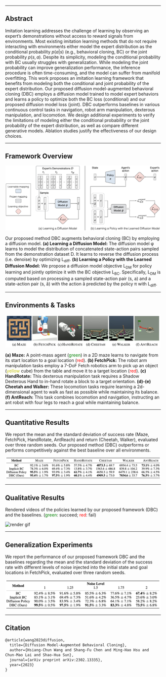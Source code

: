 
---

## Abstract

Imitation learning addresses the challenge of learning by observing an expert’s demonstrations without access to reward signals from environments. Most existing imitation learning methods that do not require interacting with environments either model the expert distribution as the conditional probability $p(a|s)$ (e.g., behavioral cloning, BC) or the joint probability $p(s, a)$. Despite its simplicity, modeling the conditional probability with BC usually struggles with generalization. While modeling the joint probability can improve generalization performance, the inference procedure is often time-consuming, and the model can suffer from manifold overfitting. This work proposes an imitation learning framework that benefits from modeling both the conditional and joint probability of the expert distribution. Our proposed diffusion model-augmented behavioral cloning (DBC) employs a diffusion model trained to model expert behaviors and learns a policy to optimize both the BC loss (conditional) and our proposed diffusion model loss (joint). DBC outperforms baselines in various continuous control tasks in navigation, robot arm manipulation, dexterous manipulation, and locomotion. We design additional experiments to verify the limitations of modeling either the conditional probability or the joint probability of the expert distribution, as well as compare different generative models. Ablation studies justify the effectiveness of our design choices. 

----

## Framework Overview 

![](./img/method.jpg "Illustration of our model")

Our proposed method DBC augments behavioral cloning (BC) by employing a diffusion model.
**(a) Learning a Diffusion Model:** The diffusion model φ learns to model the distribution of concatenated state-action pairs sampled from the demonstration dataset D. It learns to reverse the diffusion process (i.e. denoise) by optimizing L<sub>diff</sub>.
**(b) Learning a Policy with the Learned Diffusion Model:** We propose a diffusion model objective L<sub>DM</sub> for policy learning and jointly optimize it with the BC objective L<sub>BC</sub>. Specifically, L<sub>DM</sub> is computed based on processing a sampled state-action pair (s, a) and a state-action pair (s, a&#770;) with the action a&#770; predicted by the policy π with L<sub>diff</sub>.

----

## Environments & Tasks

![](./img/env.png "Environments and Tasks")


**(a) Maze:** A point-mass agent (<span style="color:green">green</span>) in a 2D maze learns to navigate from its start location to a goal location (<span style="color:red">red</span>).
**(b) FetchPick:** The robot arm manipulation
tasks employ a 7-DoF Fetch robotics arm to pick up an object (<span style="color:#c2c20c">yellow</span> cube) from the table and move
it to a target location (<span style="color:red">red</span>).
**(c) HandRotate:** This dexterous manipulation task requires a Shadow
Dexterous Hand to in-hand rotate a block to a target orientation.
**(d)-(e) Cheetah and Walker:** These locomotion tasks require learning a 2d-dimensional agent to walk as fast as possible while
maintaining its balance.
**(f) AntReach:** This task combines locomotion and navigation, instructing an ant robot with four legs to reach a goal while maintaining balance.

----

## Quantitative Results

We report the mean and the standard deviation of success rate (Maze, FetchPick, HandRotate, AntReach) and return (Cheetah, Walker), evaluated over three random seeds. Our proposed method (DBC) outperforms or performs competitively against the best
baseline over all environments.

![](./img/quantitative_results.png "Comparisons to other baselines")


----


## Qualitative Results

Rendered videos of the policies learned by our proposed framework (DBC) and the baselines. (<span style="color:green">green</span>: succeed; <span style="color:red">red</span>: fail)

![](./img/qualitative_results.gif "render gif")

----

## Generalization Experiments

We report the performance of our proposed framework DBC and the baselines regarding the mean and the standard deviation of the success rate with different levels of noise injected into the initial state and goal locations in FetchPick, evaluated over three random seeds.

![FetchPick generalization experimental result](./img/pick.png "FetchPick generalization experimental result")


----

## Citation
```
@article{wang2023diffusion,
  title={Diffusion Model-Augmented Behavioral Cloning},
  author={Hsiang-Chun Wang and Shang-Fu Chen and Ming-Hao Hsu and Chun-Mao Lai and Shao-Hua Sun},
  journal={arXiv preprint arXiv:2302.13335},
  year={2023}
}
```
<br>
